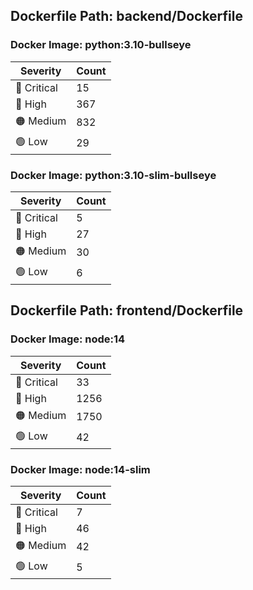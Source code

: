 ## Dockerfile Path: backend/Dockerfile

### Docker Image: python:3.10-bullseye
| Severity | Count |
|----------|-------|
| 🛑 Critical | 15 |
| 🔴 High | 367 |
| 🟠 Medium | 832 |
| 🟢 Low | 29 |

### Docker Image: python:3.10-slim-bullseye
| Severity | Count |
|----------|-------|
| 🛑 Critical | 5 |
| 🔴 High | 27 |
| 🟠 Medium | 30 |
| 🟢 Low | 6 |


## Dockerfile Path: frontend/Dockerfile

### Docker Image: node:14
| Severity | Count |
|----------|-------|
| 🛑 Critical | 33 |
| 🔴 High | 1256 |
| 🟠 Medium | 1750 |
| 🟢 Low | 42 |

### Docker Image: node:14-slim
| Severity | Count |
|----------|-------|
| 🛑 Critical | 7 |
| 🔴 High | 46 |
| 🟠 Medium | 42 |
| 🟢 Low | 5 |